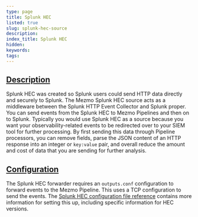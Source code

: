 ```yaml
---
type: page
title: Splunk HEC
listed: true
slug: splunk-hec-source
description: 
index_title: Splunk HEC
hidden: 
keywords: 
tags: 
---
```



## [Description](#description)

Splunk HEC was created so Splunk users could send HTTP data directly and securely to Splunk. The Mezmo Splunk HEC source acts as a middleware between the Splunk HTTP Event Collector and Splunk proper. You can send events from the Splunk HEC to Mezmo Pipelines and then on to Splunk. Typically you would use Splunk HEC as a source because you want your observability-related events to be redirected over to your SIEM tool for further processing. By first sending this data through Pipeline processors, you can remove fields, parse the JSON content of an HTTP response into an integer or `key:value` pair, and overall reduce the amount and cost of data that you are sending for further analysis.

## [Configuration](#configuration)

The Splunk HEC forwarder requires an `outputs.conf` configuration to forward events to the Mezmo Pipeline. This uses a TCP configuration to send the events. The [Splunk HEC configuration file reference](https://docs.splunk.com/Documentation/Splunk/9.4.0/Admin/outputsconf#outputs.conf.example) contains more information for setting this up, including specific information for HEC versions.